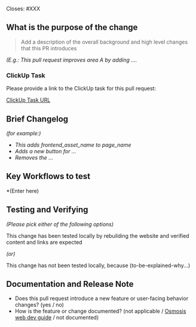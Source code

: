 <!-- < < < < < < < < < < < < < < < < < < < < < < < < < < < < < < < < < ☺
v                               ✰  Thanks for creating a PR! ✰    
v    Before smashing the submit button please review the checkboxes.
v    If a checkbox is n/a - please still include it but + a little note why
v    If your PR doesn't close an issue, that's OK!  Just remove the Closes: #XXX line!
v    If you are a member of the Osmosis org, please include a link to the relevant clickup task in your PR description!
☺ > > > > > > > > > > > > > > > > > > > > > > > > > > > > > > > > >  -->

Closes: #XXX

## What is the purpose of the change

> Add a description of the overall background and high level changes that this PR introduces

*(E.g.: This pull request improves area A by adding ....*

### ClickUp Task

Please provide a link to the ClickUp task for this pull request:

[ClickUp Task URL](PASTE_CLICKUP_TASK_URL_HERE)

## Brief Changelog

*(for example:)*
 
  - *This adds frontend_asset_name to page_name*
  - *Adds a new button for ...*
  - *Removes the ...*


## Key Workflows to test

\*(Enter here)

## Testing and Verifying

*(Please pick either of the following options)*

This change has been tested locally by rebuilding the website and verified content and links are expected

*(or)*

This change has not been tested locally, because (to-be-explained-why...)

## Documentation and Release Note

  - Does this pull request introduce a new feature or user-facing behavior changes? (yes / no)
  - How is the feature or change documented? (not applicable   /  [Osmosis web dev guide](https://docs.osmosis.zone/developing/web-dev-guide.html)   /   not documented)